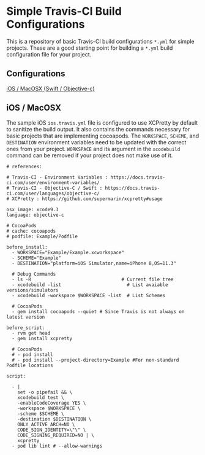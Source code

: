 # Simple Travis-CI Build Configurations

This is a repository of basic Travis-CI build configurations `*.yml` for simple projects.
These are a good starting point for building a `*.yml` build configuration file
for your project.


## Configurations

[iOS / MacOSX (Swift / Objective-c)](#ios--macosx)



## iOS / MacOSX

The sample iOS `ios.travis.yml` file is configured to use XCPretty by default to sanitize the
build output. It also contains the commands necessary for basic projects that are implementing cocoapods.
The `WORKSPACE`, `SCHEME`, and `DESTINATION` environment variables need to be updated with the correct ones from your project. `WORKSPACE` and its argument in the `xcodebuild` command can be removed if your project
does not make use of it.

```
# references:

# Travis-CI - Environment Variables : https://docs.travis-ci.com/user/environment-variables/
# Travis-CI - Objective-C / Swift : https://docs.travis-ci.com/user/languages/objective-c/
# XCPretty : https://github.com/supermarin/xcpretty#usage

osx_image: xcode9.3
language: objective-c

# CocoaPods
# cache: cocoapods
# podfile: Example/Podfile

before_install:
  - WORKSPACE="Example/Example.xcworkspace"
  - SCHEME="Example"
  - DESTINATION="platform=iOS Simulator,name=iPhone 8,OS=11.3"

  # Debug Commands
  - ls -R                                 # Current file tree
  - xcodebuild -list                        # List avaiable versions/simulators
  - xcodebuild -workspace $WORKSPACE -list  # List Schemes

  # CocoaPods
  - gem install cocoapods --quiet # Since Travis is not always on latest version

before_script:
  - rvm get head
  - gem install xcpretty

  # CocoaPods
  # - pod install
  # - pod install --project-directory=Example #For non-standard Podfile locations

script:

  - |
    set -o pipefail && \
    xcodebuild test \
    -enableCodeCoverage YES \
    -workspace $WORKSPACE \
    -scheme $SCHEME \
    -destination $DESTINATION \
    ONLY_ACTIVE_ARCH=NO \
    CODE_SIGN_IDENTITY=\"\" \
    CODE_SIGNING_REQUIRED=NO | \
    xcpretty
  - pod lib lint # --allow-warnings

  ```
